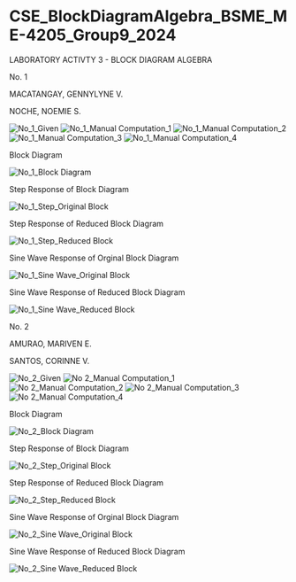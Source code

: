 # CSE_BlockDiagramAlgebra_BSME_ME-4205_Group9_2024

LABORATORY ACTIVTY 3 - BLOCK DIAGRAM ALGEBRA

No. 1

MACATANGAY, GENNYLYNE V.

NOCHE, NOEMIE S.

![No_1_Given](https://github.com/CorinneSantos/CSE_BlockDiagramAlgebra_BSME_ME-4205_Group9_2024/assets/159053773/019ae54d-7760-43c1-b7a1-878cf1f41b5f)
![No_1_Manual Computation_1](https://github.com/CorinneSantos/CSE_BlockDiagramAlgebra_BSME_ME-4205_Group9_2024/assets/159053773/d42e7935-eee4-4cc8-ad11-934bb6b0a19d)
![No_1_Manual Computation_2](https://github.com/CorinneSantos/CSE_BlockDiagramAlgebra_BSME_ME-4205_Group9_2024/assets/159053773/bb41b176-46a9-4c5a-9ecb-7dccf51fd633)
![No_1_Manual Computation_3](https://github.com/CorinneSantos/CSE_BlockDiagramAlgebra_BSME_ME-4205_Group9_2024/assets/159053773/92a66fec-a011-407f-ade8-2aa6061da1fa)
![No_1_Manual Computation_4](https://github.com/CorinneSantos/CSE_BlockDiagramAlgebra_BSME_ME-4205_Group9_2024/assets/159053773/95f38459-d38b-4b58-b5d5-59b1fac06f74)

Block Diagram

![No_1_Block Diagram](https://github.com/CorinneSantos/CSE_BlockDiagramAlgebra_BSME_ME-4205_Group9_2024/assets/159034322/100e1fee-1af9-4e2f-af39-0bf796378708)

Step Response of Block Diagram

![No_1_Step_Original Block](https://github.com/CorinneSantos/CSE_BlockDiagramAlgebra_BSME_ME-4205_Group9_2024/assets/159034322/fc20cb13-9366-4070-84c9-9358c6a9e3eb)

Step Response of Reduced Block Diagram

![No_1_Step_Reduced Block](https://github.com/CorinneSantos/CSE_BlockDiagramAlgebra_BSME_ME-4205_Group9_2024/assets/159034322/913aef53-5019-4edf-871a-9b63b771ead2)

Sine Wave Response of Orginal Block Diagram

![No_1_Sine Wave_Original Block](https://github.com/CorinneSantos/CSE_BlockDiagramAlgebra_BSME_ME-4205_Group9_2024/assets/159034322/075f517a-7da5-42f6-b318-8672e277b228)

Sine Wave Response of Reduced Block Diagram

![No_1_Sine Wave_Reduced Block](https://github.com/CorinneSantos/CSE_BlockDiagramAlgebra_BSME_ME-4205_Group9_2024/assets/159034322/6d5662bd-892a-42aa-8c03-c1969a0d8902)

No. 2

AMURAO, MARIVEN E.

SANTOS, CORINNE V.

![No_2_Given](https://github.com/CorinneSantos/CSE_BlockDiagramAlgebra_BSME_ME-4205_Group9_2024/assets/159272619/d4c65079-c4d6-4cca-92e2-3c0651c4f289)
![No 2_Manual Computation_1](https://github.com/CorinneSantos/CSE_BlockDiagramAlgebra_BSME_ME-4205_Group9_2024/assets/159036308/ee120232-9fe9-4bf4-8133-af618abeeb0a)
![No 2_Manual Computation_2](https://github.com/CorinneSantos/CSE_BlockDiagramAlgebra_BSME_ME-4205_Group9_2024/assets/159036308/1efaf178-ae71-4ef8-ba92-21eab5f9591b)
![No 2_Manual Computation_3](https://github.com/CorinneSantos/CSE_BlockDiagramAlgebra_BSME_ME-4205_Group9_2024/assets/159036308/190e173e-7d90-4cf2-869f-d89d1a914e55)
![No 2_Manual Computation_4](https://github.com/CorinneSantos/CSE_BlockDiagramAlgebra_BSME_ME-4205_Group9_2024/assets/159036308/b75a3e9e-41d2-45a7-a0d4-c81e0fffff36)


Block Diagram

![No_2_Block Diagram](https://github.com/CorinneSantos/CSE_BlockDiagramAlgebra_BSME_ME-4205_Group9_2024/assets/159272619/3de31812-30d4-4e83-b825-8c845331c238)


Step Response of Block Diagram

![No_2_Step_Original Block](https://github.com/CorinneSantos/CSE_BlockDiagramAlgebra_BSME_ME-4205_Group9_2024/assets/159272619/af460b41-3160-48aa-bd93-02d0f7a77171)


Step Response of Reduced Block Diagram

![No_2_Step_Reduced Block](https://github.com/CorinneSantos/CSE_BlockDiagramAlgebra_BSME_ME-4205_Group9_2024/assets/159272619/f5d06702-4272-496d-8408-ddaa81b0d006)


Sine Wave Response of Orginal Block Diagram

![No_2_Sine Wave_Original Block](https://github.com/CorinneSantos/CSE_BlockDiagramAlgebra_BSME_ME-4205_Group9_2024/assets/159272619/2acaf417-aad4-4d7f-a663-74f09e8bd83e)


Sine Wave Response of Reduced Block Diagram

![No_2_Sine Wave_Reduced Block](https://github.com/CorinneSantos/CSE_BlockDiagramAlgebra_BSME_ME-4205_Group9_2024/assets/159272619/39af1d80-e449-4eff-9e7c-b092d4e92b8d)

